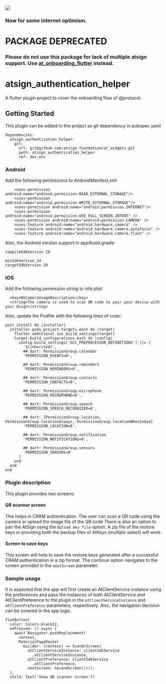 <img src="https://atsign.dev/assets/img/@developersmall.png?sanitize=true">

### Now for some internet optimism.

# PACKAGE DEPRECATED
### Please do not use this package for lack of multiple atsign support. Use [at_onboarding_flutter](https://pub.dev/packages/at_onboarding_flutter) instead.

# atsign_authentication_helper

A flutter plugin project to cover the onboarding flow of @protocol.

## Getting Started

This plugin can be added to the project as git dependency in pubspec.yaml

```
dependencies:
  atsign_authentication_helper:
    git:
      url: git@github.com:atsign-foundation/at_widgets.git
      path: atsign_authentication_helper
      ref: dev_env
```


### Android
Add the following permissions to AndroidManifest.xml

```
    <uses-permission android:name="android.permission.READ_EXTERNAL_STORAGE"/>
    <uses-permission android:name="android.permission.WRITE_EXTERNAL_STORAGE"/>
    <uses-permission android:name="android.permission.INTERNET"/>
    <uses-permission android:name="android.permission.USE_FULL_SCREEN_INTENT" />
    <uses-permission android:name="android.permission.CAMERA" />
    <uses-feature android:name="android.hardware.camera" />
    <uses-feature android:name="android.hardware.camera.autofocus" />
    <uses-feature android:name="android.hardware.camera.flash" />
```

Also, the Android version support in app/build.gradle
```
compileSdkVersion 29

minSdkVersion 24
targetSdkVersion 29
```

### iOS
Add the following permission string to info.plist

```
  <key>NSCameraUsageDescription</key>
  <string>The camera is used to scan QR code to pair your device with your @sign</string>
```

Also, update the Podfile with the following lines of code:

```
post_install do |installer|
  installer.pods_project.targets.each do |target|
    flutter_additional_ios_build_settings(target)
    target.build_configurations.each do |config|
      config.build_settings['GCC_PREPROCESSOR_DEFINITIONS'] ||= [
        '$(inherited)',
        ## dart: PermissionGroup.calendar
        'PERMISSION_EVENTS=0',

        ## dart: PermissionGroup.reminders
        'PERMISSION_REMINDERS=0',

        ## dart: PermissionGroup.contacts
        'PERMISSION_CONTACTS=0',

        ## dart: PermissionGroup.microphone
        'PERMISSION_MICROPHONE=0',

        ## dart: PermissionGroup.speech
        'PERMISSION_SPEECH_RECOGNIZER=0',

        ## dart: [PermissionGroup.location, PermissionGroup.locationAlways, PermissionGroup.locationWhenInUse]
        'PERMISSION_LOCATION=0',

        ## dart: PermissionGroup.notification
        'PERMISSION_NOTIFICATIONS=0',

        ## dart: PermissionGroup.sensors
        'PERMISSION_SENSORS=0'
      ]
    end
  end
end
```

### Plugin description
This plugin provides two screens:
#### QR scanner screen
This helps in CRAM authentication. The user can scan a QR code using the camera or upload the image file of the QR code
There is also an option to pair the AtSign using the `Upload key file` option. A zip file of the restore keys or providing both the backup files of AtKeys (multiple select) will work.
#### Screen to save keys
This screen will help to save the restore keys generated after a successful CRAM authentication in a zip format. The continue option navigates to the screen provided in the `nextScreen` parameter.

### Sample usage
It is expected that the app will first create an AtClientService instance using the preferences and pass the instances of both AtClientService and AtClientPreference to the plugin in the `atClientServiceInstance` and `atClientPreference` parameters, respectively. Also, the navigation decision can be covered in the app logic.

```
FlatButton(
  color: Colors.black12,
  onPressed: () async {
    await Navigator.pushReplacement(
      context,
      MaterialPageRoute(
        builder: (context) => ScanQrScreen(
          atClientServiceInstance: clientSdkService
            .atClientServiceInstance,
          atClientPreference: clientSdkService
            .atClientPreference,
          nextScreen: SecondScreen())));
  },
  child: Text('Show QR scanner screen'))
```
